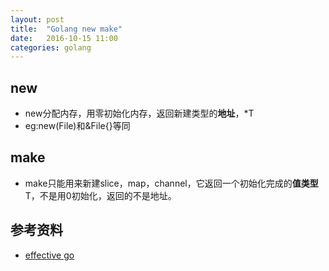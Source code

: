 ```yaml
---
layout: post
title:  "Golang new make"
date:   2016-10-15 11:00
categories: golang
---
```


## new
+ new分配内存，用零初始化内存，返回新建类型的<b>地址</b>，*T
+ eg:new(File)和&File{}等同

## make
+ make只能用来新建slice，map，channel，它返回一个初始化完成的<b>值类型</b>T，不是用0初始化，返回的不是地址。

## 参考资料
+ [effective go](https://golang.org/doc/effective_go.html)
